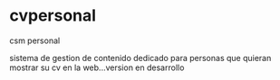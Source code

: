 # cvpersonal
csm personal

sistema de gestion de contenido dedicado para personas que quieran mostrar su cv en la web...version en desarrollo

